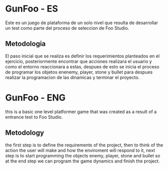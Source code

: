 # GunFoo - ES
Este es un juego de plataforma de un solo nivel que resulta de desarrollar un test como parte del proceso de seleccion de Foo Studio.

## Metodologia
El paso inicial que se realiza es definir los requerimientos planteados en el ejercicio, posteriormente encontrar que acciones realizara el usuario y como el entorno reaccionara a estas, despues de esto se inicia el proceso de programar los objetos enenemy, player, stone y bullet para despues realizar la programacion de las dinamicas y terminar el proyecto.



# GunFoo - ENG
this is a basic one level platformer game that was created as a result of a entrance test to Foo Studio.

## Metodology

the first step is to define the requirements of the project, then to think of the action the user will make and how the enviroment will respond to it, next step is to start programming the objects enemy, player, stone and bullet so at the end step we can program the game dynamics and finish the project.